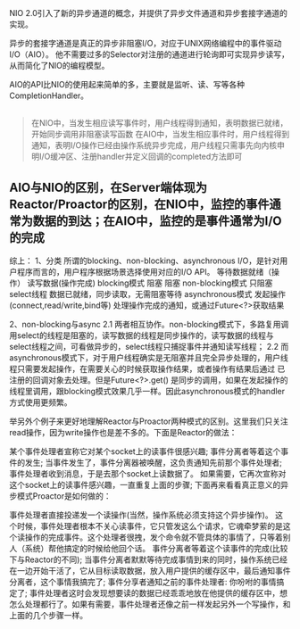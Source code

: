 NIO 2.0引入了新的异步通道的概念，并提供了异步文件通道和异步套接字通道的实现。

异步的套接字通道是真正的异步非阻塞I/O，对应于UNIX网络编程中的事件驱动I/O（AIO）。
他不需要过多的Selector对注册的通道进行轮询即可实现异步读写，从而简化了NIO的编程模型。

 AIO的API比NIO的使用起来简单的多，主要就是监听、读、写等各种CompletionHandler。
 
 
 
## 
> 在NIO中，当发生相应读写事件时，用户线程得到通知，表明数据已就绪，开始同步调用非阻塞读写函数
在AIO中，当发生相应事件时，用户线程得到通知，表明I/O操作已经由操作系统异步完成，用户线程只需事先向内核申明I/O缓冲区、注册handler并定义回调的completed方法即可

## AIO与NIO的区别，在Server端体现为Reactor/Proactor的区别，在NIO中，监控的事件通常为数据的到达；在AIO中，监控的是事件通常为I/O的完成
综上：
1、分类
所谓的blocking、non-blocking、asynchronous I/O，是针对用户程序而言的，用户程序根据场景选择使用对应的I/O API。
等待数据就绪（操作） 读写数据(操作完成) 
blocking模式   阻塞   阻塞
non-blocking模式   只阻塞select线程 数据已就绪，同步读取，无需阻塞等待 
asynchronous模式    发起操作(connect,read/write,bind等)     处理操作完成的通知，或通过Future<?>获取结果


2、non-blocking与async
2.1 两者相互协作。non-blocking模式下，多路复用调用select的线程是阻塞的，读写数据的线程是同步操作的，读写数据的线程与select线程之间，可看做异步的，select线程只捕捉事件并通知读写线程；
2.2 而asynchronous模式下，对于用户线程确实是无阻塞并且完全异步处理的，用户线程只需要发起操作，在需要关心的时候获取操作结果，或者操作有结果后通过
已注册的回调对象去处理。但是Future<?>.get() 是同步的调用，如果在发起操作的线程里调用，跟blocking模式效果几乎一样。因此asynchronous模式的handler
方式使用更频繁。


举另外个例子来更好地理解Reactor与Proactor两种模式的区别。这里我们只关注read操作，因为write操作也是差不多的。下面是Reactor的做法：

某个事件处理者宣称它对某个socket上的读事件很感兴趣;
事件分离者等着这个事件的发生;
当事件发生了，事件分离器被唤醒，这负责通知先前那个事件处理者;
事件处理者收到消息，于是去那个socket上读数据了。 如果需要，它再次宣称对这个socket上的读事件感兴趣，一直重复上面的步骤;
下面再来看看真正意义的异步模式Proactor是如何做的：

事件处理者直接投递发一个读操作(当然，操作系统必须支持这个异步操作)。 这个时候，事件处理者根本不关心读事件，它只管发这么个请求，它魂牵梦萦的是这个读操作的完成事件。这个处理者很拽，发个命令就不管具体的事情了，只等着别人（系统）帮他搞定的时候给他回个话。
事件分离者等着这个读事件的完成(比较下与Reactor的不同);
当事件分离者默默等待完成事情到来的同时，操作系统已经在一边开始干活了，它从目标读取数据，放入用户提供的缓存区中，最后通知事件分离者，这个事情我搞完了;
事件分享者通知之前的事件处理者: 你吩咐的事情搞定了;
事件处理者这时会发现想要读的数据已经乖乖地放在他提供的缓存区中，想怎么处理都行了。如果有需要，事件处理者还像之前一样发起另外一个写操作，和上面的几个步骤一样。